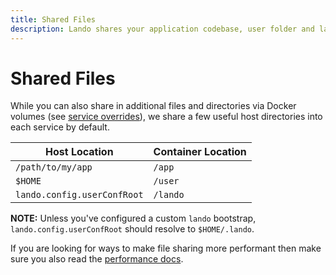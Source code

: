 ```yaml
---
title: Shared Files
description: Lando shares your application codebase, user folder and lando configuration into every container so you can have a predictable and stable setup.
---
```


# Shared Files

While you can also share in additional files and directories via Docker volumes (see [service overrides](./services.md#overrides)), we share a few useful host directories into each service by default.

| Host Location | Container Location |
| -- | -- |
| `/path/to/my/app` | `/app` |
| `$HOME` | `/user` |
| `lando.config.userConfRoot` | `/lando` |

**NOTE:** Unless you've configured a custom `lando` bootstrap, `lando.config.userConfRoot` should resolve to `$HOME/.lando`.

If you are looking for ways to make file sharing more performant then make sure you also read the [performance docs](./performance.md).
